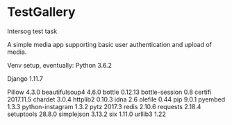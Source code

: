 # TestGallery
Intersog test task

A simple media app supporting basic user authentication and upload of media.


Venv setup, eventually:
Python 3.6.2

Django	1.11.7	

Pillow	4.3.0
beautifulsoup4	4.6.0
bottle	0.12.13
bottle-session	0.8
certifi	2017.11.5
chardet	3.0.4
httplib2	0.10.3
idna	2.6
olefile	0.44
pip	9.0.1
pyembed	1.3.3
python-instagram	1.3.2
pytz	2017.3
redis	2.10.6
requests	2.18.4
setuptools	28.8.0
simplejson	3.13.2
six	1.11.0
urllib3	1.22
